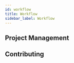 ```yaml
---
id: workflow
title: Workflow
sidebar_label: Workflow
---
```


## Project Management

## Contributing
